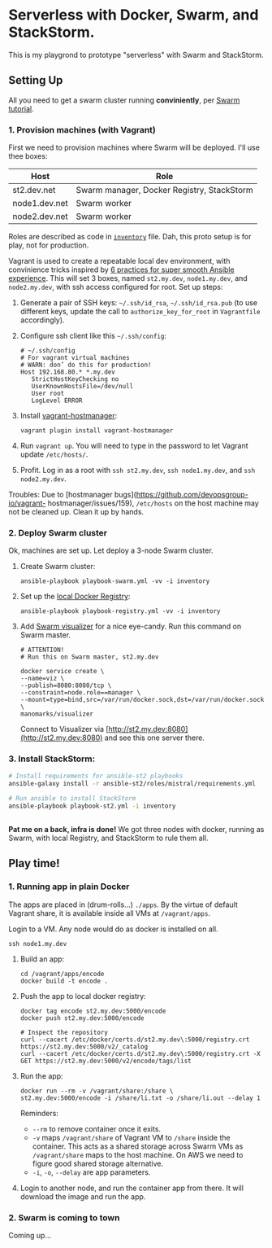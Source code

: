 # Serverless with Docker, Swarm, and StackStorm.

This is my playgrond to prototype "serverless" with Swarm and StackStorm.

## Setting Up

All you need to get a swarm cluster running **conviniently**, per [Swarm tutorial](https://docs.docker.com/engine/swarm/swarm-tutorial/).

### 1. Provision machines (with Vagrant)
First we need to provision machines where Swarm will be deployed. I'll use thee boxes:

| Host          | Role            |
|---------------|-----------------|
| st2.dev.net   | Swarm manager, Docker Registry, StackStorm     |
| node1.dev.net | Swarm worker    | 
| node2.dev.net | Swarm worker    |

Roles are described as code in [`inventory`]() file. Dah, this proto setup is for play, not for production.

Vagrant is used to create a repeatable local dev environment, with convinience tricks inspired by [6 practices for super smooth Ansible
experience](http://hakunin.com/six-ansible-practices). This will set 3 boxes,
named `st2.my.dev`, `node1.my.dev`, and `node2.my.dev`, with ssh access
configured for root. Set up steps:

1. Generate  a pair of SSH keys:  `~/.ssh/id_rsa`, `~/.ssh/id_rsa.pub` (to
use different keys, update the call to `authorize_key_for_root` in
`Vagrantfile` accordingly).

2. Configure ssh client like this `~/.ssh/config`:

    ```
    # ~/.ssh/config
    # For vagrant virtual machines
    # WARN: don’ do this for production!
    Host 192.168.80.* *.my.dev
       StrictHostKeyChecking no
       UserKnownHostsFile=/dev/null
       User root
       LogLevel ERROR
    ```

3. Install [vagrant-hostmanager](https://github.com/devopsgroup-io/vagrant-hostmanager):
    ```
    vagrant plugin install vagrant-hostmanager
    ```

4. Run `vagrant up`. You will need to type in the password to let Vagrant
update `/etc/hosts/`.

5. Profit. Log in as a root with `ssh st2.my.dev`, `ssh node1.my.dev`, and
`ssh node2.my.dev`.

Troubles: Due to [hostmanager bugs](https://github.com/devopsgroup-io/vagrant-
hostmanager/issues/159), `/etc/hosts` on the host machine may not be cleaned
up. Clean it up by hands.


### 2. Deploy Swarm cluster
Ok, machines are set up. Let deploy a 3-node Swarm cluster.

1. Create Swarm cluster:

    ```
    ansible-playbook playbook-swarm.yml -vv -i inventory
    ```
2. Set up the [local Docker Registry]():

	```
	ansible-playbook playbook-registry.yml -vv -i inventory
	```
3. Add [Swarm visualizer](https://github.com/ManoMarks/docker-swarm-visualizer) for a nice eye-candy. Run this command on Swarm master.

	```
	# ATTENTION! 
	# Run this on Swarm master, st2.my.dev
	
	docker service create \
	--name=viz \
   --publish=8080:8080/tcp \
   --constraint=node.role==manager \
   --mount=type=bind,src=/var/run/docker.sock,dst=/var/run/docker.sock \
   manomarks/visualizer
   ```

   Connect to Visualizer via [http://st2.my.dev:8080](http://st2.my.dev:8080) and see this one server there.


### 3. Install StackStorm:

```sh
# Install requirements for ansible-st2 playbooks
ansible-galaxy install -r ansible-st2/roles/mistral/requirements.yml
    
# Run ansible to install StackStorm
ansible-playbook playbook-st2.yml -i inventory
    
```

**Pat me on a back, infra is done!** We got three nodes with docker, running as Swarm, with local Registry, and StackStorm to rule them all.

## Play time!

### 1. Running app in plain Docker

The apps are placed in (drum-rolls...) `./apps`. 
By the virtue of default Vagrant share, it is available inside
all VMs at `/vagrant/apps`.

Login to a VM. Any node would do as docker is installed on all. 

    ssh node1.my.dev

1. Build an app:

    ```
    cd /vagrant/apps/encode
    docker build -t encode . 
    ```
2. Push the app to local docker registry:
    
    ```
    docker tag encode st2.my.dev:5000/encode
    docker push st2.my.dev:5000/encode
    
    # Inspect the repository
    curl --cacert /etc/docker/certs.d/st2.my.dev\:5000/registry.crt https://st2.my.dev:5000/v2/_catalog
    curl --cacert /etc/docker/certs.d/st2.my.dev\:5000/registry.crt -X GET https://st2.my.dev:5000/v2/encode/tags/list
    ```
3. Run the app: 
    
    ``` 
    docker run --rm -v /vagrant/share:/share \
    st2.my.dev:5000/encode -i /share/li.txt -o /share/li.out --delay 1
    ```
	Reminders: 
	
	* `--rm` to remove container once it exits. 
	* `-v` maps `/vagrant/share` of Vagrant VM to `/share` inside the container.
	  This acts as a shared storage across Swarm VMs as `/vagrant/share` maps to the host machine. On AWS we need to figure good shared storage alternative.
	* `-i`, `-o`, `--delay` are app parameters.


4. Login to another node, and run the container app from there. It will download the image and run the app.

### 2. Swarm is coming to town
Coming up...
